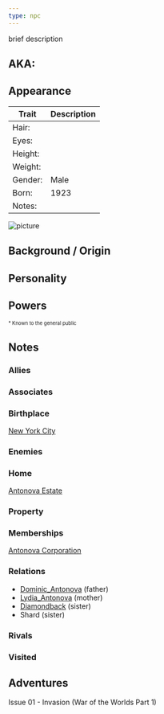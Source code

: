 ```yaml
---
type: npc
---
```

<!--
type: non-player-character
created-by:
-->
brief description

## AKA:

## Appearance
Trait | Description
-- | --
Hair: | 
Eyes: | 
Height: |
Weight: |
Gender: | Male
Born: | 1923
Notes: |
![picture](../images/image.jpg)

## Background / Origin

## Personality

## Powers

<sub><sup> * Known to the general public</sup></sub>

## Notes

### Allies

### Associates

### Birthplace
[New York City](../../locations/New_York_State/New_York_City/New_York_City.md)

### Enemies

### Home
[Antonova Estate](../../locations/New_York_State/New_York_City/Staten_Island/Antonova_Estate.md)

### Property

### Memberships
[Antonova Corporation](/organizations/Antonova_Corporation.md)

### Relations
- [Dominic_Antonova](family/Dominic_Antonova.md) (father)
- [Lydia_Antonova](family/Lydia_Antonova.md) (mother)
- [Diamondback](/player_characters/Diamondback.md) (sister)
- Shard (sister)

### Rivals

### Visited

## Adventures
Issue 01 - Invasion (War of the Worlds Part 1)


<!-- GM Notes
[Hero Designer File](<>)
[pdf](<>)
-->